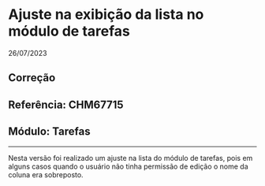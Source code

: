 # Ajuste na exibição da lista no módulo de tarefas
26/07/2023
## Correção
## Referência: CHM67715
## Módulo: Tarefas
***

Nesta versão foi realizado um ajuste na lista do módulo de tarefas, pois em alguns casos quando o usuário não tinha permissão de edição o nome da coluna era sobreposto.